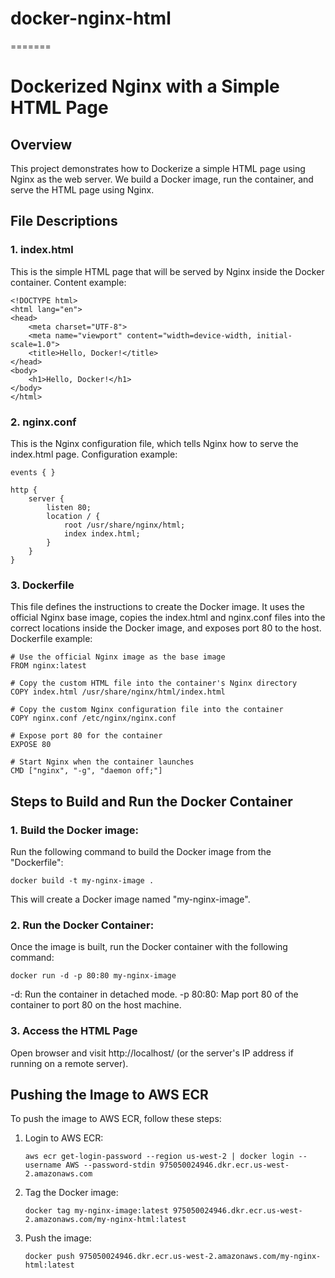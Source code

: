 # docker-nginx-html
=======
# Dockerized Nginx with a Simple HTML Page

## Overview
This project demonstrates how to Dockerize a simple HTML page using Nginx as the web server. We build a Docker image, run the container, and serve the HTML page using Nginx.

## File Descriptions
### 1. index.html
This is the simple HTML page that will be served by Nginx inside the Docker container.
Content example:

    <!DOCTYPE html>
    <html lang="en">
    <head>
        <meta charset="UTF-8">
        <meta name="viewport" content="width=device-width, initial-scale=1.0">
        <title>Hello, Docker!</title>
    </head>
    <body>
        <h1>Hello, Docker!</h1>
    </body>
    </html>


### 2. nginx.conf
This is the Nginx configuration file, which tells Nginx how to serve the index.html page.
Configuration example:

    events { }

    http {
        server {
            listen 80;
            location / {
                root /usr/share/nginx/html;
                index index.html;
            }
        }
    }

### 3. Dockerfile
This file defines the instructions to create the Docker image.
It uses the official Nginx base image, copies the index.html and nginx.conf files into the correct locations inside the Docker image, and exposes port 80 to the host.
Dockerfile example:

    # Use the official Nginx image as the base image
    FROM nginx:latest

    # Copy the custom HTML file into the container's Nginx directory
    COPY index.html /usr/share/nginx/html/index.html

    # Copy the custom Nginx configuration file into the container
    COPY nginx.conf /etc/nginx/nginx.conf

    # Expose port 80 for the container
    EXPOSE 80
  
    # Start Nginx when the container launches
    CMD ["nginx", "-g", "daemon off;"]


## Steps to Build and Run the Docker Container
### 1. Build the Docker image:
  Run the following command to build the Docker image from the "Dockerfile":

    docker build -t my-nginx-image .
  This will create a Docker image named "my-nginx-image".

  ### 2. Run the Docker Container:
   Once the image is built, run the Docker container with the following command:

    docker run -d -p 80:80 my-nginx-image
   -d: Run the container in detached mode.
   -p 80:80: Map port 80 of the container to port 80 on the host machine.

### 3. Access the HTML Page
Open browser and visit http://localhost/ (or the server's IP address if running on a remote server).


## Pushing the Image to AWS ECR
To push the image to AWS ECR, follow these steps:

1. Login to AWS ECR:

       aws ecr get-login-password --region us-west-2 | docker login --username AWS --password-stdin 975050024946.dkr.ecr.us-west-2.amazonaws.com

2. Tag the Docker image:

       docker tag my-nginx-image:latest 975050024946.dkr.ecr.us-west-2.amazonaws.com/my-nginx-html:latest

3. Push the image:
   
       docker push 975050024946.dkr.ecr.us-west-2.amazonaws.com/my-nginx-html:latest










  
